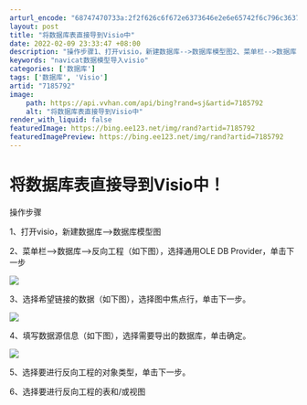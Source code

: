 ```yaml
---
arturl_encode: "68747470733a:2f2f626c6f672e6373646e2e6e65742f6c796c363739363931:302f61727469636c652f64657461696c732f37313835373932"
layout: post
title: "将数据库表直接导到Visio中"
date: 2022-02-09 23:33:47 +08:00
description: "操作步骤1、打开visio，新建数据库-->数据库模型图2、菜单栏-->数据库-->反向工程（如下图"
keywords: "navicat数据模型导入visio"
categories: ['数据库']
tags: ['数据库', 'Visio']
artid: "7185792"
image:
    path: https://api.vvhan.com/api/bing?rand=sj&artid=7185792
    alt: "将数据库表直接导到Visio中"
render_with_liquid: false
featuredImage: https://bing.ee123.net/img/rand?artid=7185792
featuredImagePreview: https://bing.ee123.net/img/rand?artid=7185792
---
```


# 将数据库表直接导到Visio中！

操作步骤

1、打开visio，新建数据库-->数据库模型图

2、菜单栏-->数据库-->反向工程（如下图），选择通用OLE DB Provider，单击下一步

![](https://i-blog.csdnimg.cn/blog_migrate/bc0c940f9b467f73205a1248febf2a72.jpeg)

3、选择希望链接的数据（如下图），选择图中焦点行，单击下一步。

![](https://i-blog.csdnimg.cn/blog_migrate/a7e30374a38c930a8c172ebc5d603caf.jpeg)

4、填写数据源信息（如下图），选择需要导出的数据库，单击确定。

![](https://i-blog.csdnimg.cn/blog_migrate/cd938837110aa55ab30f64a4740a5ff8.jpeg)

5、选择要进行反向工程的对象类型，单击下一步。

6、选择要进行反向工程的表和/或视图